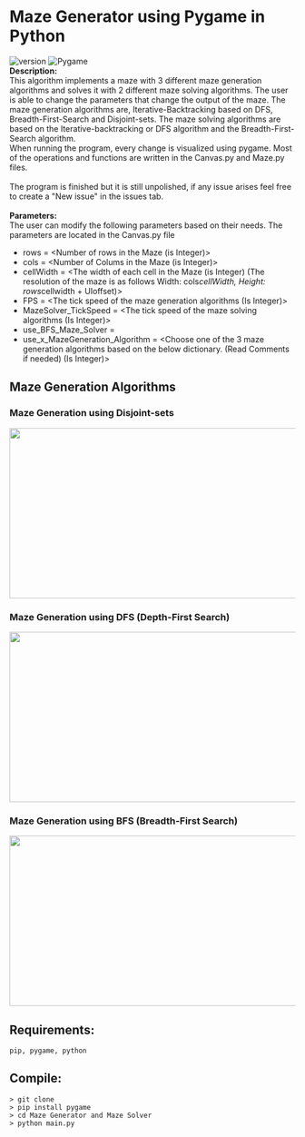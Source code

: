 # Maze Generator using Pygame in Python
![version](https://img.shields.io/badge/Version-v1.0.1-brightgreen)
![Pygame](https://custom-icon-badges.demolab.com/badge/Pygame-150458.svg?logo=pygame) <br/>
**Description:** <br/> This algorithm implements a maze with 3 different maze generation algorithms and solves it with 2 different maze solving algorithms. The user is able to change the parameters that change the output of the maze. The maze generation algorithms are, Iterative-Backtracking based on DFS, Breadth-First-Search and Disjoint-sets. The maze solving algorithms are based on the Iterative-backtracking or DFS algorithm and the Breadth-First-Search algorithm. <br/>
When running the program, every change is visualized using pygame. Most of the operations and functions are written in the Canvas.py and Maze.py files. <br/> <br/>
The program is finished but it is still unpolished, if any issue arises feel free to create a "New issue" in the issues tab.
<br/>
<br/>
**Parameters:** <br/>
The user can modify the following parameters based on their needs. The parameters are located in the Canvas.py file
 - rows = <Number of rows in the Maze (is Integer)> <br/>
 - cols = <Number of Colums in the Maze (is Integer)> <br/>
 - cellWidth = <The width of each cell in the Maze (is Integer) (The resolution of the maze is as follows Width: cols*cellWidth, Height: rows*cellwidth + UIoffset)> <br/>
 - FPS = <The tick speed of the maze generation algorithms (Is Integer)> <br/>
 - MazeSolver_TickSpeed = <The tick speed of the maze solving algorithms (Is Integer)> <br/>
 - use_BFS_Maze_Solver = <Write False to use the Iterative-Backtracking or DFS algorithm as the maze solver or True to use the BFS Maze Solver algorithm as the maze solver> <br/>
 - use_x_MazeGeneration_Algorithm = <Choose one of the 3 maze generation algorithms based on the below dictionary. (Read Comments if needed) (Is Integer)> <br/>

## Maze Generation Algorithms <br/>
### Maze Generation using Disjoint-sets
<img src="https://github.com/ChilledFerrum/Python/blob/ef7428b6ff01e8bdba71bd4b60553c889ff943ef/Maze%20Generator%20and%20Maze%20Solver/Assets/MazeGeneratorandMazeSolverDisjointSetsgen.gif" width="535" height="300"/> <br/>
### Maze Generation using DFS (Depth-First Search) 
<img src="https://github.com/ChilledFerrum/Python/blob/ef7428b6ff01e8bdba71bd4b60553c889ff943ef/Maze%20Generator%20and%20Maze%20Solver/Assets/MazeGeneratorandMazeSolverDFSgen.gif" width="535" height="300"/> <br/>
### Maze Generation using BFS (Breadth-First Search)
<img src="https://github.com/ChilledFerrum/Python/blob/ef7428b6ff01e8bdba71bd4b60553c889ff943ef/Maze%20Generator%20and%20Maze%20Solver/Assets/MazeGeneratorandMazeSolverBFSgen.gif" width="535" height="300"/> <br/>

## Requirements:
```
pip, pygame, python
```

## Compile:
```
> git clone 
> pip install pygame
> cd Maze Generator and Maze Solver
> python main.py
```
  
  

